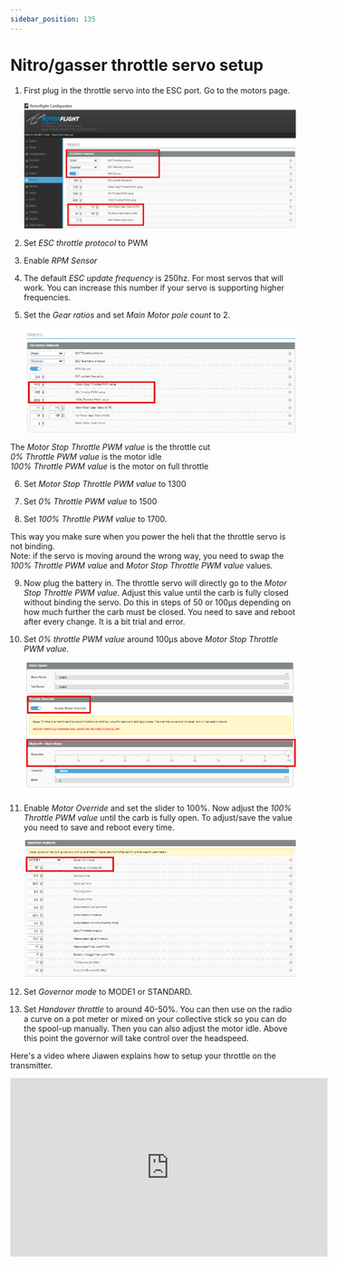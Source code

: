 ```yaml
---
sidebar_position: 135
---
```


# Nitro/gasser throttle servo setup

1. First plug in the throttle servo into the ESC port. Go to the motors page.

    ![Nitro setup](./img/nitro-setup-1.png)

2. Set *ESC throttle protocol* to PWM

3. Enable *RPM Sensor*

4. The default *ESC update frequency* is 250hz. For most servos that will work. You can increase this number if your servo is supporting higher frequencies.

5. Set the *Gear ratios* and set *Main Motor pole count* to 2.

    ![Nitro setup](./img/nitro-setup-2.png)

The *Motor Stop Throttle PWM value* is the throttle cut<br/>
*0% Throttle PWM value* is the motor idle<br/>
*100% Throttle PWM value* is the motor on full throttle

6. Set *Motor Stop Throttle PWM value* to 1300

7. Set *0% Throttle PWM value* to 1500

8. Set *100% Throttle PWM value* to 1700.<br/>

This way you make sure when you power the heli that the throttle servo is not binding.<br/>
Note: if the servo is moving around the wrong way, you need to swap the *100% Throttle PWM value* and *Motor Stop Throttle PWM value* values.

9. Now plug the battery in. The throttle servo will directly go to the *Motor Stop Throttle PWM value*. Adjust this value until the carb is fully closed without binding the servo. Do this in steps of 50 or 100µs depending on how much further the carb must be closed. You need to save and reboot after every change. It is a bit trial and error.

10. Set *0% throttle PWM value* around 100µs above *Motor Stop Throttle PWM value*.

    ![Nitro setup](./img/nitro-setup-3.png)

11. Enable *Motor Override* and set the slider to 100%. Now adjust the *100% Throttle PWM value* until the carb is fully open. To adjust/save the value you need to save and reboot every time.

    ![Nitro setup](./img/nitro-setup-4.png)

12.	Set *Governor mode* to MODE1 or STANDARD.

13.	Set *Handover throttle* to around 40-50%. You can then use on the radio a curve on a pot meter or mixed on your collective stick so you can do the spool-up manually. Then you can also adjust the motor idle. Above this point the governor will take control over the headspeed.

Here's a video where Jiawen explains how to setup your throttle on the transmitter.

<iframe width="560" height="315" src="https://www.youtube.com/embed/WyALh4S6_ho" title="YouTube video player" frameborder="0" allow="accelerometer; autoplay; clipboard-write; encrypted-media; gyroscope; picture-in-picture; web-share; fullscreen" allowfullscreen></iframe>
